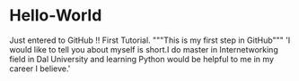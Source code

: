 # Hello-World
Just entered to GitHub !! First Tutorial.
"""This is my first step in GitHub"""
'I would like to tell you about myself is short.I do master in Internetworking field in Dal University and learning Python would be helpful to me in my career I believe.'
